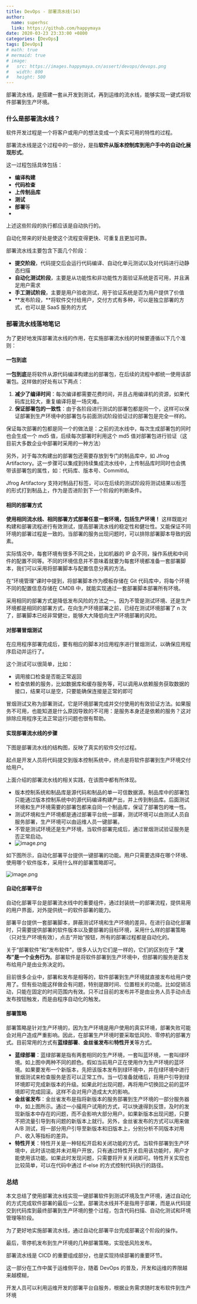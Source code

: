 ```yaml
---
title: DevOps - 部署流水线(14)
author:
  name: superhsc
  link: https://github.com/happymaya
date: 2020-03-23 23:33:00 +0800
categories: [DevOps]
tags: [DevOps]
# math: true
# mermaid: true
# image:
#   src: https://images.happymaya.cn/assert/devops/devops.png
#   width: 800
#   height: 500
---
```


部署流水线，是搭建一套从开发到测试，再到运维的流水线，能够实现一键式将软件部署到生产环境。

### 什么是部署流水线？

软件开发过程是一个将客户或用户的想法变成一个真实可用的特性的过程。

部署流水线是这个过程中的一部分，是指**软件从版本控制库到用户手中的自动化展现形式**。

这一过程包括具体包括：
- **编译构建**
- **代码检查**
- **上传制品库**
- **测试**
- **部署**等
- 
上述这些阶段的执行都应该是自动执行的。

自动化带来的好处是使这个流程变得更快、可重复且更加可靠。

部署流水线主要包含下面几个阶段：

- **提交阶段**，代码提交后会运行代码编译、自动化单元测试以及对代码进行动静态扫描
- **自动化测试阶段**，主要是从功能性和非功能性方面验证系统是否可用，并且满足用户需求
- **手工测试阶段**，主要是用户验收测试，用于验证系统是否为用户提供了价值
- **发布阶段，**将软件交付给用户，交付方式有多种，可以是独立部署的方式，也可以是 SaaS 服务的方式


### 部署流水线落地笔记

为了更好地发挥部署流水线的作用，在实施部署流水线的时候要遵循以下几个准则：

#### 一包到底

**一包到底**是将软件从源代码编译构建出的部署包，在后续的流程中都统一使用该部署包。这样做的好处有以下两点：
1. **减少了编译时间**：每次编译都需要花费时间，并且占用编译机的资源，如果代码库比较大，重复编译将是一场灾难。
2. **保证部署包的一致性**：由于各阶段进行测试的部署包都是同一个，这样可以保证部署到生产环境中的部署包与前面测试阶段验证过的部署包是完全一样的。

保证每次部署的包都是同一个的做法是：之前的流水线中，每次生成部署包的同时也会生成一个 md5 值，后续每次部署时利用这个 md5 值对部署包进行验证（这目前大多数企业中部署时采用的一种方法）

另外，对于每次构建出的部署包还需要存放到专门的制品库中，如 Jfrog Artifactory。这一步骤可以集成到持续集成流水线中，上传制品库时同时也会携带该部署包的属性，如：代码库、版本号、CommitId。

Jfrog Artifactory 支持对制品打标签，可以在后续的测试阶段将测试结果以标签的形式打到制品上，作为是否进阶到下一个阶段的判断条件。

#### 相同的部署方式

**使用相同流水线、相同部署方式部署任意一套环境，包括生产环境！** 
这样既能对构建和部署流程进行有效测试，提高部署流水线的稳定性和健壮性。又能保证不同环境的部署过程是一致的。当部署的服务出现问题时，可以排除部署脚本导致的因素。

实际情况中，每套环境有很多不同之处，比如机器的 IP 会不同，操作系统和中间件的配置不同等。不同的环境信息并不意味着就要为每套环境都准备一套部署脚本，我们可以采用将部署脚本与配置信息分离的方法。

在“环境管理”课时中提到，将部署脚本作为模板存储在 Git 代码库中，将每个环境不同的配置信息存储在 CMDB 中，就能实现通过一套部署脚本部署所有环境。

采用相同的部署方式是降低发布风险的方法之一。因为不管是测试环境、还是生产环境都是相同的部署方式，在向生产环境部署之前，已经在测试环境部署了 n 次了，部署脚本已经非常健壮，能够大大降低向生产环境部署的风险。

#### 对部署冒烟测试

在应用程序部署完成后，要有相应的脚本对应用程序进行冒烟测试，以确保应用程序启动并运行了。

这个测试可以很简单，比如：
- 调用接口检查是否能正常返回
- 检查依赖的服务，比如数据库和缓存服务等，可以调用从依赖服务获取数据的接口，结果可以是空，只要能确保连接是正常的即可
  
冒烟测试又称为部署测试，它是环境部署完成并交付使用的有效验证方法。如果服务不可用，也能知道是什么原因导致的不可用：是服务本身还是依赖的服务？这对排除应用程序无法正常运行问题也很有帮助。

#### 实现部署流水线的步骤

下图是部署流水线的结构图，反映了真实的软件交付过程。

起点是开发人员将代码提交到版本控制系统中，终点是将软件部署到生产环境交付给用户。

上面介绍的部署流水线的相关实践，在该图中都有所体现。

- 版本控制系统和制品库是源代码和制品的单一可信数据源。制品库中的部署包只能通过版本控制系统中的源代码编译构建产出，并上传到制品库。后面测试环境和生产环境需要的部署包都来自同一个制品库，保证了部署包的唯一性。
- 测试环境和生产环境都是通过部署平台统一部署，测试环境可以由测试人员自服务部署，生产环境可以由运维人员一键部署。
- 不管是测试环境还是生产环境，当软件部署完成后，通过冒烟测试验证服务是否正常启动。
- ![image.png](https://images.happymaya.cn/assert/devops/devops-14-1.png)

如下图所示，自动化部署平台提供一键部署的功能。用户只需要选择在哪个环境、使用哪个软件版本，采用什么样的部署策略即可。

![image.png](https://images.happymaya.cn/assert/devops/devops-14-2.png)


#### 自动化部署平台

自动化部署平台是部署流水线中的重要组件，通过封装统一的部署流程，提供易用的用户界面，对外提供统一的软件部署的能力。

部署平台提供一套部署脚本，屏蔽测试环境和生产环境的差异。在进行自动化部署时，只需要提供部署的软件版本以及要部署的目标环境，采用什么样的部署策略（只对生产环境有效），点击“开始”按钮，所有的部署过程都是自动化的。

关于“部署软件”和“发布软件”，很多人认为它们是一样的，它们的区别在于 **“发布”是一个业务行为**。部署软件是将软件部署到生产环境中，但部署的服务是否发布给用户是由业务决定的。

目前很多企业中，部署和发布是相等的，软件部署到生产环境就直接发布给用户使用了。但有些功能这样做会有问题，特别是跟时间、位置相关的功能。比如促销活动，只能在固定的时间范围内有效。只不过目前的发布并不是由业务人员手动点击发布按钮触发，而是由程序自动化的触发。

#### 部署策略
部署策略是针对生产环境的，因为生产环境是用户使用的真实环境，部署失败可能会对用户造成严重影响。因此，在部署生产环境时要采取低风险、零停机的部署方式。目前常用的方式有**蓝绿部署**、**金丝雀发布**和**特性开关**等方式。

- **蓝绿部署**：蓝绿部署是指有两套相同的生产环境，一套叫蓝环境，一套叫绿环境。如上图中两种不同的颜色。假如当前用户正在使用作为生产环境的蓝环境。如果要发布一个新版本，先把该版本发布到绿环境中，并在绿环境中进行冒烟测试来检查服务是否可以正常工作。当一切准备就绪后，将用户引导到绿环境即可完成新版本的升级。如果此时出现问题，再将用户切换回之前的蓝环境即可完成回滚。这样不会对用户造成太大的影响。
- **金丝雀发布**：金丝雀发布是指将新版本的服务部署到生产环境的一部分服务器中，如上图所示。通过一小撮用户试用的方式，可以快速得到反馈，及时的发现新版本中存在的问题，而不会影响大部分用户。如果新版本出现问题，只要不把流量引导到有问题的新版本上就行。另外，金丝雀发布的方式可以用来做 A/B 测试，将一部分用户引导至新版本和旧版本上，分别分析不同版本对用户、收入等指标的差异。
- **特性开关**：特性开关是一种轻松开启和关闭功能的方式。当软件部署到生产环境中，此时该功能并未对用户开放，只有通过特性开关启用该功能时，用户才能使用该功能。如果此时发现问题，只需要将开关关闭即可。特性开关实现也比较简单，可以在代码中通过 if-else 的方式控制代码执行的路径。

### 总结
本文总结了使用部署流水线实现一键部署软件到测试环境及生产环境，通过自动化的方式完成软件部署的最后一公里。部署流水线并不是指用于部署，而是从代码提交到代码库到最终部署到生产环境的整个过程，包含代码扫描、自动化测试和环境管理等阶段。

为了更好地实施部署流水线，通过自动化部署平台完成部署这个阶段的操作。

最后，零停机发布到生产环境的几种部署策略，实现低风险发布。

部署流水线是 CICD 的重要组成部分，也是实现持续部署的重要环节。

这一部分在工作中属于运维侧平台，随着 DevOps 的普及，开发和运维的界限越来越模糊，

开发人员可以利用运维开发的部署平台自服务，根据业务需求随时发布软件到生产环境
